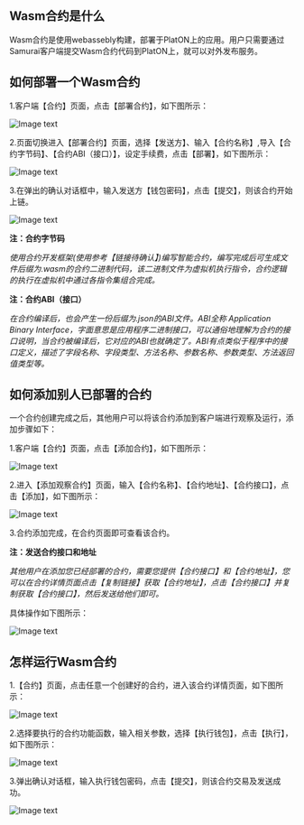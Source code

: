 ## <a name="what_is_msc"></a>Wasm合约是什么
Wasm合约是使用webassebly构建，部署于PlatON上的应用。用户只需要通过Samurai客户端提交Wasm合约代码到PlatON上，就可以对外发布服务。


## <a name="how_to_deploy"></a>如何部署一个Wasm合约

1.客户端【合约】页面，点击【部署合约】，如下图所示：

![Image text](./platon-samurai/image/Contract_deploy-cn.png)

2.页面切换进入【部署合约】页面，选择【发送方】、输入【合约名称】,导入【合约字节码】、【合约ABI（接口）】，设定手续费，点击【部署】，如下图所示：

![Image text](./platon-samurai/image/Contract_info_input-cn.png)

3.在弹出的确认对话框中，输入发送方【钱包密码】，点击【提交】，则该合约开始上链。

![Image text](./platon-samurai/image/Contract_creation_confirm-cn.png)

**注：合约字节码**

*使用合约开发框架(使用参考【链接待确认】)编写智能合约，编写完成后可生成文件后缀为.wasm的合约二进制代码，该二进制文件为虚拟机执行指令，合约逻辑的执行在虚拟机中通过各指令集组合完成。*

**注：合约ABI（接口）**

*在合约编译后，也会产生一份后缀为.json的ABI文件。ABI全称 Application Binary Interface，字面意思是应用程序二进制接口，可以通俗地理解为合约的接口说明，当合约被编译后，它对应的ABI也就确定了。ABI有点类似于程序中的接口定义，描述了字段名称、字段类型、方法名称、参数名称、参数类型、方法返回值类型等。*

## <a name="how_to_add"></a>如何添加别人已部署的合约
一个合约创建完成之后，其他用户可以将该合约添加到客户端进行观察及运行，添加步骤如下：

1.客户端【合约】页面，点击【添加合约】，如下图所示：

![Image text](./platon-samurai/image/Add_contract-cn.png)

2.进入【添加观察合约】页面，输入【合约名称】、【合约地址】、【合约接口】，点击【添加】，如下图所示：

![Image text](./platon-samurai/image/Add_contract_info-cn.png)

3.合约添加完成，在合约页面即可查看该合约。

**注：发送合约接口和地址**

*其他用户在添加您已经部署的合约，需要您提供【合约接口】和【合约地址】，您可以在合约详情页面点击【复制链接】获取【合约地址】，点击【合约接口】并复制获取【合约接口】，然后发送给他们即可。*

具体操作如下图所示：

![Image text](./platon-samurai/image/Address+ABI-cn.png)


## <a name="how_to_run"></a>怎样运行Wasm合约

1.【合约】页面，点击任意一个创建好的合约，进入该合约详情页面，如下图所示：

![Image text](./platon-samurai/image/Select_contract-cn.png)

2.选择要执行的合约功能函数，输入相关参数，选择【执行钱包】，点击【执行】，如下图所示：

![Image text](./platon-samurai/image/Execution_set-cn.png)

3.弹出确认对话框，输入执行钱包密码，点击【提交】，则该合约交易及发送成功。

![Image text](./platon-samurai/image/Execute_Contract-cn.png)





